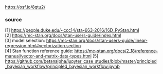
https://osf.io/8qtu2/

### source
[1] https://people.duke.edu/~ccc14/sta-663-2016/16D_PyStan.html \
[2] https://mc-stan.org/docs/stan-users-guide/index.html \
[3] model selection: https://mc-stan.org/docs/stan-users-guide/linear-regression.html#vectorization.section \
[4] Stan function reference guide: https://mc-stan.org/docs/2_18/reference-manual/vector-and-matrix-data-types.html
[5] https://github.com/betanalpha/jupyter_case_studies/blob/master/principled_bayesian_workflow/principled_bayesian_workflow.ipynb 
